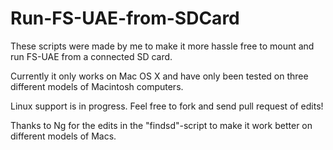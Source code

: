 # Run-FS-UAE-from-SDCard

These scripts were made by me to make it more hassle free to mount and run FS-UAE from a connected SD card.

Currently it only works on Mac OS X and have only been tested on three different models of Macintosh computers.

Linux support is in progress. Feel free to fork and send pull request of edits!

Thanks to Ng for the edits in the "findsd"-script to make it work better on different models of Macs.
